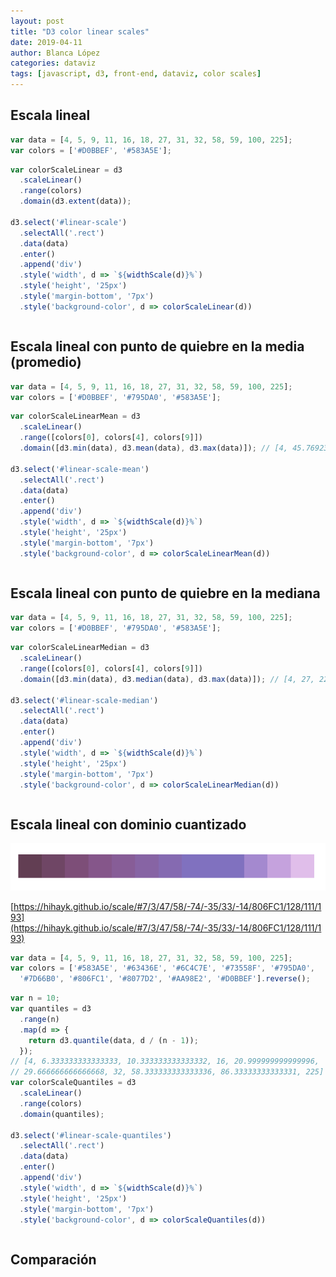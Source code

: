 ```yaml
---
layout: post
title: "D3 color linear scales"
date: 2019-04-11
author: Blanca López
categories: dataviz
tags: [javascript, d3, front-end, dataviz, color scales]
---
```




<!-- ![alt text](assets/images/solar_system.png "Wallpaper") -->

<style type="text/css"> 
  @import url('https://raw.githubusercontent.com/Caged/d3-tip/master/examples/example-styles.css');
  .square-grid {
    display: flex;
    flex-wrap: wrap;
    flex-direction: row;
  }
</style>
<script src="https://d3js.org/d3.v5.min.js"></script>
<script src="https://cdnjs.cloudflare.com/ajax/libs/d3-tip/0.9.1/d3-tip.js"></script>

## Escala lineal

```javascript
var data = [4, 5, 9, 11, 16, 18, 27, 31, 32, 58, 59, 100, 225];
var colors = ['#D0BBEF', '#583A5E'];
```

```javascript
var colorScaleLinear = d3
  .scaleLinear()
  .range(colors)
  .domain(d3.extent(data));

d3.select('#linear-scale')
  .selectAll('.rect')
  .data(data)
  .enter()
  .append('div')
  .style('width', d => `${widthScale(d)}%`)
  .style('height', '25px')
  .style('margin-bottom', '7px')
  .style('background-color', d => colorScaleLinear(d))
```

<div class="relative">
  <div class="linear-scale-square square-grid"></div>
  <div class="linear-scale"></div>
</div>

## Escala lineal con punto de quiebre en la media (promedio)

```javascript
var data = [4, 5, 9, 11, 16, 18, 27, 31, 32, 58, 59, 100, 225];
var colors = ['#D0BBEF', '#795DA0', '#583A5E'];
```

```javascript
var colorScaleLinearMean = d3
  .scaleLinear()
  .range([colors[0], colors[4], colors[9]])
  .domain([d3.min(data), d3.mean(data), d3.max(data)]); // [4, 45.76923076923077, 225]

d3.select('#linear-scale-mean')
  .selectAll('.rect')
  .data(data)
  .enter()
  .append('div')
  .style('width', d => `${widthScale(d)}%`)
  .style('height', '25px')
  .style('margin-bottom', '7px')
  .style('background-color', d => colorScaleLinearMean(d))
```

<div class="relative">
  <div class="linear-scale-mean-square square-grid"></div>
  <div class="linear-scale-mean"></div>
</div>

## Escala lineal con punto de quiebre en la mediana

```javascript
var data = [4, 5, 9, 11, 16, 18, 27, 31, 32, 58, 59, 100, 225];
var colors = ['#D0BBEF', '#795DA0', '#583A5E'];
```

```javascript
var colorScaleLinearMedian = d3
  .scaleLinear()
  .range([colors[0], colors[4], colors[9]])
  .domain([d3.min(data), d3.median(data), d3.max(data)]); // [4, 27, 225]

d3.select('#linear-scale-median')
  .selectAll('.rect')
  .data(data)
  .enter()
  .append('div')
  .style('width', d => `${widthScale(d)}%`)
  .style('height', '25px')
  .style('margin-bottom', '7px')
  .style('background-color', d => colorScaleLinearMedian(d))
```

<div class="relative">
  <div class="linear-scale-median-square square-grid"></div>
  <div class="linear-scale-median"></div>
</div>

## Escala lineal con dominio cuantizado

![Color scale](/assets/images/image-20190411134822497.png)

[https://hihayk.github.io/scale/#7/3/47/58/-74/-35/33/-14/806FC1/128/111/193](https://hihayk.github.io/scale/#7/3/47/58/-74/-35/33/-14/806FC1/128/111/193)

```javascript
var data = [4, 5, 9, 11, 16, 18, 27, 31, 32, 58, 59, 100, 225];
var colors = ['#583A5E', '#63436E', '#6C4C7E', '#73558F', '#795DA0', 
  '#7D66B0', '#806FC1', '#8077D2', '#AA98E2', '#D0BBEF'].reverse();
```

```javascript
var n = 10;
var quantiles = d3
  .range(n)
  .map(d => {
    return d3.quantile(data, d / (n - 1));
  });
// [4, 6.333333333333333, 10.333333333333332, 16, 20.999999999999996, 
// 29.666666666666668, 32, 58.333333333333336, 86.33333333333331, 225]
var colorScaleQuantiles = d3
  .scaleLinear()
  .range(colors)
  .domain(quantiles);

d3.select('#linear-scale-quantiles')
  .selectAll('.rect')
  .data(data)
  .enter()
  .append('div')
  .style('width', d => `${widthScale(d)}%`)
  .style('height', '25px')
  .style('margin-bottom', '7px')
  .style('background-color', d => colorScaleQuantiles(d))
```

<div class="relative">
  <div class="linear-scale-quantiles-square square-grid"></div>
  <div class="linear-scale-quantiles"></div>
</div>

## Comparación

<div class="row">
  <div class="col s12 m6">
    <div class="linear-scale-square square-grid"></div>
    <div class="linear-scale"></div>
  </div>
  <div class="col s12 m6">
    <div class="linear-scale-mean-square square-grid"></div>
    <div class="linear-scale-mean"></div>
  </div>
  <div class="col s12 m6">
    <div class="linear-scale-median-square square-grid"></div>
    <div class="linear-scale-median"></div>
  </div>
  <div class="col s12 m6">
    <div class="linear-scale-quantiles-square square-grid"></div>
    <div class="linear-scale-quantiles"></div>
  </div>
</div>
<script type="text/javascript">
var data = [4, 5, 9, 11, 16, 18, 27, 31, 32, 58, 59, 100, 225];
var colors = ['#583A5E', '#63436E', '#6C4C7E', '#73558F', '#795DA0', 
  '#7D66B0', '#806FC1', '#8077D2', '#AA98E2', '#D0BBEF'].reverse();
// https://hihayk.github.io/scale/
var n = 10;
var quantiles = d3
  .range(n)
  .map(d => {
    return d3.quantile(data, d / (n - 1));
  });
var widthScale = d3
  .scaleLinear()
  .range([0, 100])
  .domain([0, d3.max(data)]);
var colorScaleLinear = d3
  .scaleLinear()
  .range([colors[0], colors[9]])
  .domain(d3.extent(data));
var colorScaleLinearMedian = d3
  .scaleLinear()
  .range([colors[0], colors[4], colors[9]])
  .domain([d3.min(data), d3.median(data), d3.max(data)]);
var colorScaleLinearMean = d3
  .scaleLinear()
  .range([colors[0], colors[4], colors[9]])
  .domain([d3.min(data), d3.mean(data), d3.max(data)]);
var colorScaleQuantiles = d3
  .scaleLinear()
  .range(colors)
  .domain(quantiles);
// color scales
d3.selectAll('.linear-scale-square')
  .selectAll('.square')
  .data(data)
  .enter()
  .append('div')
  .style('width', d => `${100 / data.length}%`)
  .style('height', '40px')
  .style('border', 'solid 1px white')
  .style('background-color', d => colorScaleLinear(d));
d3.selectAll('.linear-scale-median-square')
  .selectAll('.square')
  .data(data)
  .enter()
  .append('div')
  .style('width', d => `${100 / data.length}%`)
  .style('height', '40px')
  .style('border', 'solid 1px white')
  .style('background-color', d => colorScaleLinearMedian(d));
d3.selectAll('.linear-scale-mean-square')
  .selectAll('.square')
  .data(data)
  .enter()
  .append('div')
  .style('width', d => `${100 / data.length}%`)
  .style('height', '40px')
  .style('border', 'solid 1px white')
  .style('background-color', d => colorScaleLinearMean(d));
d3.selectAll('.linear-scale-quantiles-square')
  .selectAll('.square')
  .data(data)
  .enter()
  .append('div')
  .style('width', d => `${100 / data.length}%`)
  .style('height', '40px')
  .style('border', 'solid 1px white')
  .style('background-color', d => colorScaleQuantiles(d));
// barcharts
d3.selectAll('.linear-scale')
  .selectAll('.rect')
  .data(data)
  .enter()
  .append('div')
  .style('width', d => `${widthScale(d)}%`)
  .style('height', '25px')
  .style('margin-bottom', '7px')
  .style('background-color', d => colorScaleLinear(d));
d3.selectAll('.linear-scale-median')
  .selectAll('.rect')
  .data(data)
  .enter()
  .append('div')
  .style('width', d => `${widthScale(d)}%`)
  .style('height', '25px')
  .style('margin-bottom', '7px')
  .style('background-color', d => colorScaleLinearMedian(d));
d3.selectAll('.linear-scale-mean')
  .selectAll('.rect')
  .data(data)
  .enter()
  .append('div')
  .style('width', d => `${widthScale(d)}%`)
  .style('height', '25px')
  .style('margin-bottom', '7px')
  .style('background-color', d => colorScaleLinearMean(d));
d3.selectAll('.linear-scale-quantiles')
  .selectAll('.rect')
  .data(data)
  .enter()
  .append('div')
  .style('width', d => `${widthScale(d)}%`)
  .style('height', '25px')
  .style('margin-bottom', '7px')
  .style('background-color', d => colorScaleQuantiles(d));
</script>
